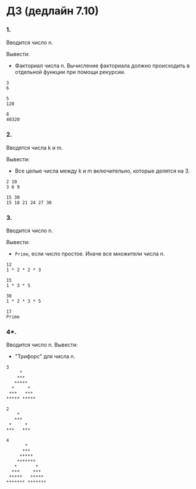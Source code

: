 # ДЗ (дедлайн 7.10)

### 1.
Вводится число n.

Вывести:
 - Факториал числа n.
 Вычисление факториала должно происходить в отдельной
 функции при помощи рекурсии.
```
3
6
```
```
5
120
```
```
8
40320
```

### 2.
Вводятся числа k и m.

Вывести:
 - Все целые числа между k и m включительно,
 которые делятся на 3.
```
2 10
3 6 9
```

```
15 30
15 18 21 24 27 30
```
### 3.
Вводится число n.

Вывести:
 - `Prime`, если число простое. Иначе все множители числа n.
```
12
1 * 2 * 2 * 3
```
```
15
1 * 3 * 5
```
```
30
1 * 2 * 3 * 5
```
```
17
Prime
```
### 4*.
Вводится число n.
Вывести:
 - "Трифорс" для числа n.
```
3
     *
    ***
   *****
  *     *
 ***   ***
***** *****  
```
```
2
    *
   ***
 *     *
***   ***
```
```
4
       *
      ***
     *****
    *******
   *       *
  ***     ***
 *****   *****  
******* *******
```